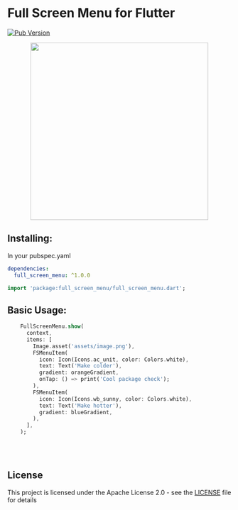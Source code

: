 # Full Screen Menu for Flutter

[![Pub Version](https://img.shields.io/pub/v/full_screen_menu?color=blueviolet)](https://pub.dev/packages/full_screen_menu)

<p align="center">
  <img src="https://raw.githubusercontent.com/yako-dev/flutter-full-screen-menu/master/assets/full_screen_menu_logo.png" height="400px">
</p>


## Installing:
In your pubspec.yaml
```yaml
dependencies:
  full_screen_menu: ^1.0.0
```
```dart
import 'package:full_screen_menu/full_screen_menu.dart';
```


## Basic Usage:
```dart
    FullScreenMenu.show(
      context,
      items: [
        Image.asset('assets/image.png'),
        FSMenuItem(
          icon: Icon(Icons.ac_unit, color: Colors.white),
          text: Text('Make colder'),
          gradient: orangeGradient,
          onTap: () => print('Cool package check');
        ),
        FSMenuItem(
          icon: Icon(Icons.wb_sunny, color: Colors.white),
          text: Text('Make hotter'),
          gradient: blueGradient,
        ),
      ],
    );
```
<br>
<br>


## License
This project is licensed under the Apache License 2.0 - see the [LICENSE](LICENSE) file for details
